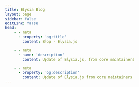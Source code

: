 ```yaml
---
title: Elysia Blog
layout: page
sidebar: false
editLink: false
head:
    - - meta
      - property: 'og:title'
        content: Blog - Elysia.js

    - - meta
      - name: 'description'
        content: Update of Elysia.js, from core maintainers

    - - meta
      - property: 'og:description'
        content: Update of Elysia.js from core maintainers
---
```


<script setup>
    import Blogs from '../components/blog/Landing.vue'
</script>

<Blogs 
  :blogs="[
      {
          title: 'Introducing Elysia 0.4 - 月夜の音楽会 (Moonlit Night Concert)',
          href: '/blog/elysia-04',
          detail: 'Elysia, and Supabase are a great match for rapidly developing prototype in less than a hour, let\'s take a look of how we can take advantage of both.'
      },
      {
          title: 'Elysia with Supabase. Your next backend at sonic speed',
          href: '/blog/elysia-supabase',
          detail: 'Introducing Ahead of Time Compilation, TypeBox 0.26, Response validation per status, and Separation of Elysia Fn.'
      },
      {
          title: 'Introducing Elysia 0.3 - 大地の閾を探して [Looking for Edge of Ground]',
          href: '/blog/elysia-03',
          detail: 'Introducing Elysia Fn, Type Rework for highly scalable TypeScript performance, File Upload support and validation, Reworked Eden Treaty.'
      },
      {
          title: 'Integrate existing tRPC server to Bun with Elysia',
          href: '/blog/integrate-trpc-with-elysia',
          detail: 'Learn how to integrate existing tRPC to Elysia and Bun with Elysia tRPC plugin and more about Eden end-to-end type-safety for Elysia.'
      },
      {
          title: 'Introducing Elysia 0.2 - The Blessing',
          href: '/blog/elysia-02',
          detail: 'Introducing Elysia 0.2, bringing more improvement, mainly on TypeScript performance, type-inference, and better auto-completion and some new features to reduce boilerplate.'
      }
  ]"
/>

